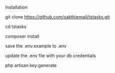 Installation

git clone https://github.com/sakthiemail/tstasks.git

cd tstasks

composer install

save the .env.example to .env

update the .env file with your db credentials

php artisan key:generate
